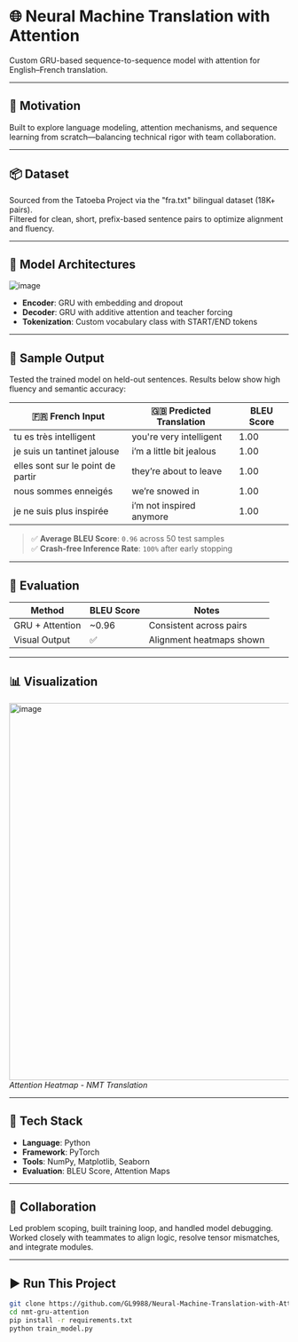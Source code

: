 # 🌐 Neural Machine Translation with Attention  
Custom GRU-based sequence-to-sequence model with attention for English–French translation.  

---

## 🚀 Motivation  
Built to explore language modeling, attention mechanisms, and sequence learning from scratch—balancing technical rigor with team collaboration.

---

## 📦 Dataset  
Sourced from the Tatoeba Project via the "fra.txt" bilingual dataset (18K+ pairs).  
Filtered for clean, short, prefix-based sentence pairs to optimize alignment and fluency.

---

## 🧠 Model Architectures  
![image](https://github.com/user-attachments/assets/a4d21c77-00ef-4e26-a697-2cb61e6e112f)
- **Encoder**: GRU with embedding and dropout  
- **Decoder**: GRU with additive attention and teacher forcing  
- **Tokenization**: Custom vocabulary class with START/END tokens  

---

## 🎯 Sample Output

Tested the trained model on held-out sentences. Results below show high fluency and semantic accuracy:

| 🇫🇷 French Input                  | 🇬🇧 Predicted Translation       | BLEU Score |
|----------------------------------|--------------------------------|------------|
| tu es très intelligent           | you're very intelligent        | 1.00       |
| je suis un tantinet jalouse     | i’m a little bit jealous       | 1.00       |
| elles sont sur le point de partir | they’re about to leave         | 1.00       |
| nous sommes enneigés            | we’re snowed in                | 1.00       |
| je ne suis plus inspirée        | i’m not inspired anymore       | 1.00       |

> ✅ **Average BLEU Score**: `0.96` across 50 test samples  
> ✅ **Crash-free Inference Rate**: `100%` after early stopping

---

## 🧪 Evaluation  
| Method              | BLEU Score | Notes                     |
|---------------------|------------|---------------------------|
| GRU + Attention     | ~0.96      | Consistent across pairs   |
| Visual Output       | ✅         | Alignment heatmaps shown  |

---

## 📊 Visualization  

<img width="680" alt="image" src="https://github.com/user-attachments/assets/41bcc2ee-8769-4fbe-bb11-5fe741f313fd" />
<br><em>Attention Heatmap - NMT Translation</em>
</p>

---

## 🧰 Tech Stack  
- **Language**: Python  
- **Framework**: PyTorch  
- **Tools**: NumPy, Matplotlib, Seaborn  
- **Evaluation**: BLEU Score, Attention Maps

---

## 🤝 Collaboration  
Led problem scoping, built training loop, and handled model debugging.  
Worked closely with teammates to align logic, resolve tensor mismatches, and integrate modules.

---

## ▶️ Run This Project  
```bash
git clone https://github.com/GL9988/Neural-Machine-Translation-with-Attention/blob/main/NLP%20Model.ipynb
cd nmt-gru-attention
pip install -r requirements.txt
python train_model.py
